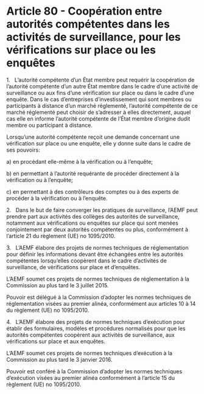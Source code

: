 # Article 80 - Coopération entre autorités compétentes dans les activités de surveillance, pour les vérifications sur place ou les enquêtes


1.   L’autorité compétente d’un État membre peut requérir la coopération de l’autorité compétente d’un autre État membre dans le cadre d’une activité de surveillance ou aux fins d’une vérification sur place ou dans le cadre d’une enquête. Dans le cas d’entreprises d’investissement qui sont membres ou participants à distance d’un marché réglementé, l’autorité compétente de ce marché réglementé peut choisir de s’adresser à elles directement, auquel cas elle en informe l’autorité compétente de l’État membre d’origine dudit membre ou participant à distance.

Lorsqu’une autorité compétente reçoit une demande concernant une vérification sur place ou une enquête, elle y donne suite dans le cadre de ses pouvoirs:

a) en procédant elle-même à la vérification ou à l’enquête;

b) en permettant à l’autorité requérante de procéder directement à la vérification ou à l’enquête;

c) en permettant à des contrôleurs des comptes ou à des experts de procéder à la vérification ou à l’enquête.

2.   Dans le but de faire converger les pratiques de surveillance, l’AEMF peut prendre part aux activités des collèges des autorités de surveillance, notamment aux vérifications ou enquêtes sur place qui sont menées conjointement par deux autorités compétentes ou plus, conformément à l’article 21 du règlement (UE) no 1095/2010.

3.   L’AEMF élabore des projets de normes techniques de réglementation pour définir les informations devant être échangées entre les autorités compétentes lorsqu’elles coopèrent dans le cadre d’activités de surveillance, de vérifications sur place et d’enquêtes.

L’AEMF soumet ces projets de normes techniques de réglementation à la Commission au plus tard le 3 juillet 2015.

Pouvoir est délégué à la Commission d’adopter les normes techniques de réglementation visées au premier alinéa, conformément aux articles 10 à 14 du règlement (UE) no 1095/2010.

4.   L’AEMF élabore des projets de normes techniques d’exécution pour établir des formulaires, modèles et procédures normalisés pour que les autorités compétentes coopèrent aux activités de surveillance, aux vérifications sur place et aux enquêtes.

L’AEMF soumet ces projets de normes techniques d’exécution à la Commission au plus tard le 3 janvier 2016.

Pouvoir est conféré à la Commission d’adopter les normes techniques d’exécution visées au premier alinéa conformément à l’article 15 du règlement (UE) no 1095/2010.
